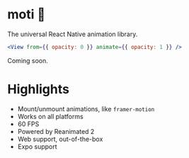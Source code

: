 # moti 🐼

The universal React Native animation library.

```jsx
<View from={{ opacity: 0 }} animate={{ opacity: 1 }} />
```

Coming soon.

# Highlights

- Mount/unmount animations, like `framer-motion`
- Works on all platforms
- 60 FPS
- Powered by Reanimated 2
- Web support, out-of-the-box
- Expo support
